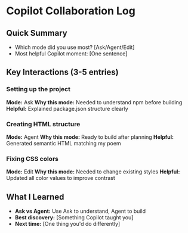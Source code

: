 # Copilot Collaboration Log

## Quick Summary

- Which mode did you use most? [Ask/Agent/Edit]
- Most helpful Copilot moment: [One sentence]

## Key Interactions (3-5 entries)

### Setting up the project

**Mode:** Ask
**Why this mode:** Needed to understand npm before building
**Helpful:** Explained package.json structure clearly

### Creating HTML structure

**Mode:** Agent
**Why this mode:** Ready to build after planning
**Helpful:** Generated semantic HTML matching my poem

### Fixing CSS colors

**Mode:** Edit
**Why this mode:** Needed to change existing styles
**Helpful:** Updated all color values to improve contrast

## What I Learned

- **Ask vs Agent:** Use Ask to understand, Agent to build
- **Best discovery:** [Something Copilot taught you]
- **Next time:** [One thing you'd do differently]
